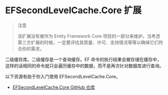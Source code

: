 # EFSecondLevelCache.Core 扩展

> 注意
>
> 该扩展没有被作为 Entity Framework Core 项目的一部分来维护。当考虑第三方扩展的时候，一定要评估其质量、许可、支持情况等等以确保它们符合你的需求。

二级缓存库。二级缓存是一个查询缓存。EF 命令的执行结果会被存储在缓存中，这样的话相同的命令就只会遍历缓存中的数据，而不是再次针对数据库进行查询。

以下资源有助于你入门使用 EFSecondLevelCache.Core。

* [EFSecondLevelCache.Core GitHub 仓库](https://github.com/VahidN/EFSecondLevelCache.Core/)